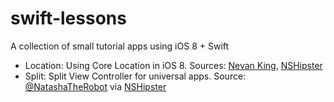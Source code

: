 swift-lessons
=============

A collection of small tutorial apps using iOS 8 + Swift

* Location: Using Core Location in iOS 8. Sources: [Nevan King](http://nevan.net/2014/09/core-location-manager-changes-in-ios-8/), [NSHipster](http://nshipster.com/core-location-in-ios-8/)
* Split: Split View Controller for universal apps. Source: [@NatashaTheRobot](https://twitter.com/NatashaTheRobot) via [NSHipster](http://nshipster.com/uisplitviewcontroller/)
